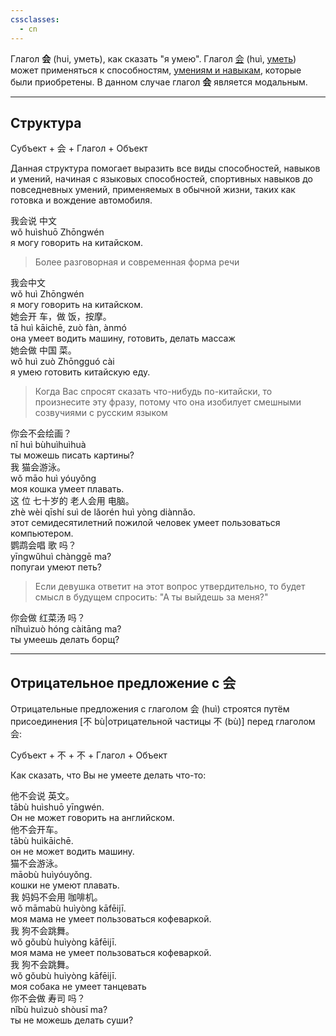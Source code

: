 ```yaml
---
cssclasses:
  - cn
---
```


Глагол **会** (hui, уметь), как сказать "я умею". Глагол [会](https://wikihsk.ru/publ/spravochnik/kitajskie_slova/hui/23-1-0-589) (huì, [уметь](https://wikihsk.ru/publ/spravochnik/russkie_slova/moch/24-1-0-634)) может применяться к способностям, [умениям и навыкам](https://wikihsk.ru/publ/spravochnik/grammaticheskie_funkcii/navyki_i_umenija/26-1-0-631), которые были приобретены. В данном случае глагол **会** является модальным.

---

## Структура

<div class="tip">
	<span>Субъект + <span class="h">会</span> + Глагол + Объект</span>
</div>

Данная структура помогает выразить все виды способностей, навыков и умений, начиная с языковых способностей, спортивных навыков до повседневных умений, применяемых в обычной жизни, таких как готовка и вождение автомобиля.


<div class="hb">
	<div class="h">我<span class="b">会</span>说 中文</div>
	<div class="p"> wǒ <span class="b">huì</span>shuō Zhōngwén</div>
	<div class="t"> я могу говорить на китайском. </div>
</div>

> Более разговорная и современная форма речи
<div class="hb">
	<div class="h">我<span class="b">会</span>中文</div>
	<div class="p"> wǒ <span class="b">huì</span> Zhōngwén</div>
	<div class="t"> я могу говорить на китайском. </div>
</div>
<div class="hb">
	<div class="h">她<span class="b">会</span>开 车，做 饭，按摩。</div>
	<div class="p"> tā <span class="b">huì</span> kāichē, zuò fàn, ànmó</div>
	<div class="t"> она умеет водить машину, готовить, делать массаж </div>
</div>
<div class="hb">
	<div class="h">她<span class="b">会</span>做 中国 菜。</div>
	<div class="p"> wǒ <span class="b">huì</span> zuò Zhōngguó cài</div>
	<div class="t"> я умею готовить китайскую еду. </div>
</div>

> Когда Вас спросят сказать что-нибудь по-китайски, то произнесите эту фразу, потому что она изобилует смешными созвучиями с русским языком
<div class="hb">
	<div class="h">你<span class="b">会</span>不<span class="b">会</span>绘画？</div>
	<div class="p"> nǐ <span class="b">huì</span> bù<span class="b">huì</span>huìhuà</div>
	<div class="t"> ты можешь писать картины? </div>
</div>
<div class="hb">
	<div class="h">我 猫<span class="b">会</span>游泳。</div>
	<div class="p"> wǒ māo <span class="b">huì</span> yóuyǒng</div>
	<div class="t"> моя кошка умеет плавать. </div>
</div>
<div class="hb">
	<div class="h">这 位 七十岁的 老人<span class="b">会</span>用 电脑。</div>
	<div class="p"> zhè wèi qīshí suì de lǎorén <span class="b">huì</span> yòng diànnǎo.</div>
	<div class="t"> этот семидесятилетний пожилой человек умеет пользоваться компьютером. </div>
</div>
<div class="hb">
	<div class="h">鹦鹉<span class="b">会</span>唱 歌 吗？</div>
	<div class="p">yīngwǔ<span class="b">huì</span> chànggē ma?</div>
	<div class="t">попугаи умеют петь?</div>
</div>

> Если девушка ответит на этот вопрос утвердительно, то будет смысл в будущем спросить: "А ты выйдешь за меня?"
<div class="hb">
	<div class="h">你<span class="b">会</span>做 红菜汤 吗？</div>
	<div class="p">nǐ<span class="b">huì</span>zuò hóng càitāng ma?</div>
	<div class="t">ты умеешь делать борщ?</div>
</div>

---

## Отрицательное предложение с 会

Отрицательные предложения с глаголом 会 (huì) строятся путём присоединения [不 bù|отрицательной частицы 不 (bù)] перед глаголом 会:

<div class="tip">
	<span>Субъект + <span class="h">不</span> + <span class="h">不</span> + Глагол + Объект</span>
</div>


Как сказать, что Вы не умеете делать что-то:
<div class="hb">
	<div class="h">他<span class="b">不会</span>说 英文。</div>
	<div class="p">tā<span class="b">bù huì</span>shuō yīngwén.</div>
	<div class="t">Он не может говорить на английском.</div>
</div>
<div class="hb">
	<div class="h">他<span class="b">不会</span>开车。</div>
	<div class="p">tā<span class="b">bù huì</span>kāichē.</div>
	<div class="t">он не может водить машину.</div>
</div>
<div class="hb">
	<div class="h">猫<span class="b">不会</span>游泳。</div>
	<div class="p">māo<span class="b">bù huì</span>yóuyǒng.</div>
	<div class="t">кошки не умеют плавать.</div>
</div>
<div class="hb">
	<div class="h">我 妈妈<span class="b">不会</span>用 咖啡机。</div>
	<div class="p">wǒ māma<span class="b">bù huì</span>yòng kāfēijī.</div>
	<div class="t">моя мама не умеет пользоваться кофеваркой.</div>
</div>
<div class="hb">
	<div class="h">我 狗<span class="b">不会</span>跳舞。</div>
	<div class="p">wǒ gǒu<span class="b">bù huì</span>yòng kāfēijī.</div>
	<div class="t">моя мама не умеет пользоваться кофеваркой.</div>
</div>
<div class="hb">
	<div class="h">我 狗<span class="b">不会</span>跳舞。</div>
	<div class="p">wǒ gǒu<span class="b">bù huì</span>yòng kāfēijī.</div>
	<div class="t">моя собака не умеет танцевать</div>
</div>
<div class="hb">
	<div class="h">你<span class="b">不会</span>做 寿司 吗？</div>
	<div class="p">nǐ<span class="b">bù huì</span>zuò shòusī ma?</div>
	<div class="t">ты не можешь делать суши?</div>
</div>

